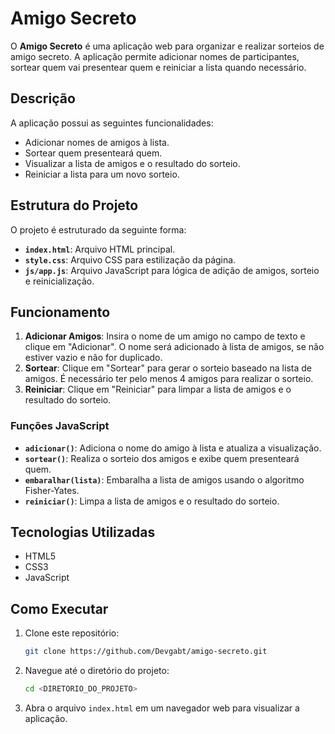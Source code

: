 # Amigo Secreto

O **Amigo Secreto** é uma aplicação web para organizar e realizar sorteios de amigo secreto. A aplicação permite adicionar nomes de participantes, sortear quem vai presentear quem e reiniciar a lista quando necessário.

## Descrição

A aplicação possui as seguintes funcionalidades:
- Adicionar nomes de amigos à lista.
- Sortear quem presenteará quem.
- Visualizar a lista de amigos e o resultado do sorteio.
- Reiniciar a lista para um novo sorteio.

## Estrutura do Projeto

O projeto é estruturado da seguinte forma:
- **`index.html`**: Arquivo HTML principal.
- **`style.css`**: Arquivo CSS para estilização da página.
- **`js/app.js`**: Arquivo JavaScript para lógica de adição de amigos, sorteio e reinicialização.

## Funcionamento

1. **Adicionar Amigos**: Insira o nome de um amigo no campo de texto e clique em "Adicionar". O nome será adicionado à lista de amigos, se não estiver vazio e não for duplicado.
2. **Sortear**: Clique em "Sortear" para gerar o sorteio baseado na lista de amigos. É necessário ter pelo menos 4 amigos para realizar o sorteio.
3. **Reiniciar**: Clique em "Reiniciar" para limpar a lista de amigos e o resultado do sorteio.

### Funções JavaScript

- **`adicionar()`**: Adiciona o nome do amigo à lista e atualiza a visualização.
- **`sortear()`**: Realiza o sorteio dos amigos e exibe quem presenteará quem.
- **`embaralhar(lista)`**: Embaralha a lista de amigos usando o algoritmo Fisher-Yates.
- **`reiniciar()`**: Limpa a lista de amigos e o resultado do sorteio.

## Tecnologias Utilizadas

- HTML5
- CSS3
- JavaScript

## Como Executar

1. Clone este repositório:
    ```bash
    git clone https://github.com/Devgabt/amigo-secreto.git
    ```
2. Navegue até o diretório do projeto:
    ```bash
    cd <DIRETORIO_DO_PROJETO>
    ```
3. Abra o arquivo `index.html` em um navegador web para visualizar a aplicação.
